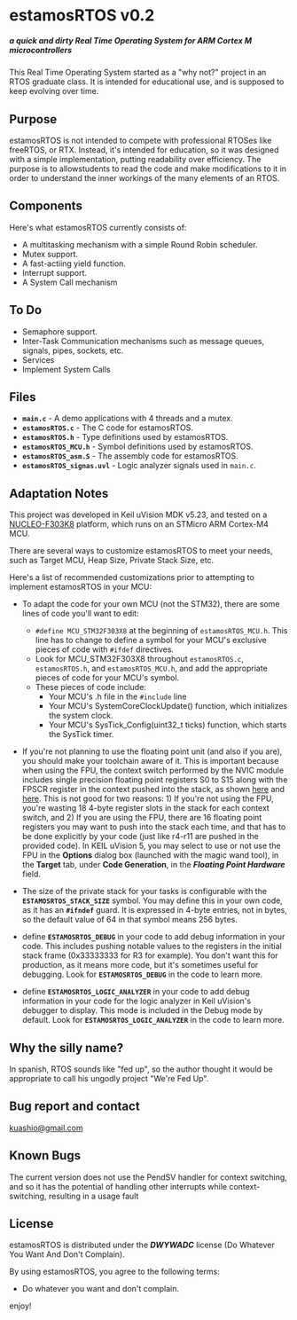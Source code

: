 # estamosRTOS v0.2
##### a quick and dirty Real Time Operating System for ARM Cortex M microcontrollers

This Real Time Operating System started as a "why not?" project in an RTOS graduate class. It is intended for educational use, and is supposed to keep evolving over time.

## Purpose
estamosRTOS is not intended to compete with professional RTOSes like freeRTOS, or RTX. Instead, it's intended for education, so it was designed with a simple implementation, putting readability over efficiency.
The purpose is to allowstudents to read the code and make modifications to it in order to understand the inner workings of the many elements of an RTOS.
    

## Components
Here's what estamosRTOS currently consists of: 

 - A multitasking mechanism with a simple Round Robin scheduler.
 - Mutex support.
 - A fast-actiing yield function.
 - Interrupt support.
 - A System Call mechanism

## To Do 
 - Semaphore support.
 - Inter-Task Communication mechanisms such as message queues, signals, pipes, sockets, etc.
 - Services
 - Implement System Calls


## Files 
 - **`main.c`** - A demo applications with 4 threads and a mutex.
 - **`estamosRTOS.c`** - The C code for estamosRTOS.
 - **`estamosRTOS.h`** - Type definitions used by estamosRTOS.
 - **`estamosRTOS_MCU.h`** - Symbol definitions used by estamosRTOS.
 - **`estamosRTOS_asm.S`** - The assembly code for estamosRTOS.
 - **`estamosRTOS_signas.uvl`** - Logic analyzer signals used in `main.c`.

## Adaptation Notes
This project was developed in Keil uVision MDK v5.23, and tested on a [NUCLEO-F303K8](https://os.mbed.com/platforms/ST-Nucleo-F303K8/) platform, which runs on an STMicro ARM Cortex-M4 MCU.

There are several ways to customize estamosRTOS to meet your needs, such as Target MCU, Heap Size, Private Stack Size, etc.

Here's a list of recommended customizations prior to attempting to implement estamosRTOS in your MCU:

 - To adapt the code for your own MCU (not the STM32), there are some lines of code you'll want to edit:
    - `#define MCU_STM32F303X8` at the beginning of `estamosRTOS_MCU.h`. This line has to change to define a symbol for your MCU's exclusive pieces of code with `#ifdef` directives.
    - Look for MCU_STM32F303X8 throughout `estamosRTOS.c`, `estamosRTOS.h`, and `estamosRTOS_MCU.h`, and add the appropriate pieces of code for your MCU's symbol.
    - These pieces of code include:
		- Your MCU's .h file in the `#include` line
		- Your MCU's SystemCoreClockUpdate() function, which initializes the system clock.
		- Your MCU's SysTick_Config(uint32_t ticks) function, which starts the SysTick timer.


 - If you're not planning to use the floating point unit (and also if you are), you should make your toolchain aware of it. This is important because when using the FPU, the context switch performed by the NVIC module includes single precision floating point registers S0 to S15 along with the FPSCR register in the context pushed into the stack, as shown [here](http://infocenter.arm.com/help/index.jsp?topic=/com.arm.doc.dui0553a/Babefdjc.html) and  [here](http://infocenter.arm.com/help/index.jsp?topic=/com.arm.doc.dai0298a/BCGHEEFD.html). This is not good for two reasons: 1) If you're not using the FPU, you're wasting 18 4-byte register slots in the stack for each context switch, and 2) If you are using the FPU, there are 16 floating point registers you may want to push into the stack each time, and that has to be done explicitly by your code (just like r4-r11 are pushed in the provided code). In KEIL uVision 5, you may select to use or not use the FPU in the **Options** dialog box (launched with the magic wand tool), in the **Target** tab, under **Code Generation**, in the ***Floating Point Hardware*** field.

 - The size of the private stack for your tasks is configurable with the **`ESTAMOSRTOS_STACK_SIZE`** symbol. You may define this in your own code, as it has an **`#ifndef`** guard. It is expressed in 4-byte entries, not in bytes, so the default value of 64 in that symbol means 256 bytes.

 - define **`ESTAMOSRTOS_DEBUG`** in your code to add debug information in your code. This includes pushing notable values to the registers in the initial stack frame (0x33333333 for R3 for example). You don't want this for production, as it means more code, but it's sometimes useful for debugging. Look for **`ESTAMOSRTOS_DEBUG`** in the code to learn more. 

 - define **`ESTAMOSRTOS_LOGIC_ANALYZER`** in your code to add debug information in your code for the logic analyzer in Keil uVision's debugger to display. This mode is included in the Debug mode by default. Look for **`ESTAMOSRTOS_LOGIC_ANALYZER`** in the code to learn more. 


## Why the silly name?
In spanish, RTOS sounds like "fed up", so the author thought it would be appropriate to call his ungodly project "We're Fed Up".

## Bug report and contact
kuashio@gmail.com

## Known Bugs 
The current version does not use the PendSV handler for context switching, and so it has the potential of handling other interrupts while context-switching, resulting in a usage fault

## License 
estamosRTOS is distributed under the ***DWYWADC*** license (Do Whatever You Want And Don't Complain).

By using estamosRTOS, you agree to the following terms:

- Do whatever you want and don't complain.

enjoy!
